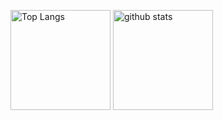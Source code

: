 <p align="left">

<img alt="Top Langs" height="160px" src="https://github-readme-stats.vercel.app/api/top-langs/?username=c19yamahar&hide=html&layout=compact">
<img alt="github stats" height="160px" src="https://github-readme-stats.vercel.app/api?username=c19yamahar&show_icons=true&count_private=true">

</p>
